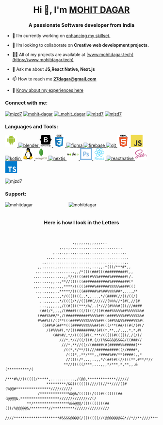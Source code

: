 <h1 align="center">Hi 👋, I'm <a href="https://www.mohitdagar.tech/index_personal">MOHIT DAGAR</a></h1>
<h3 align="center">A passionate Software developer from India</h3>

- 🔭 I’m currently working on [enhancing my skillset.](https://www.mohitdagar.tech/resume_image)

- 👯 I’m looking to collaborate on **Creative web development projects.**

- 👨‍💻 All of my projects are available at [www.mohitdagar.tech](https://www.mohitdagar.tech)

- 💬 Ask me about **JS,React Native, Next.js**

- 📫 How to reach me **27dagar@gmail.com**

- 📄 <a href="https://www.mohitdagar.tech/index/personal"> Know about my experiences here</a>

<h3 align="left">Connect with me:</h3>
<p align="left">

<a href="https://twitter.com/mjzd7" target="blank"><img align="center" src="https://raw.githubusercontent.com/rahuldkjain/github-profile-readme-generator/master/src/images/icons/Social/twitter.svg" alt="mjzd7" height="30" width="40" /></a>
<a href="https://linkedin.com/in/mohit-dagar" target="blank"><img align="center" src="https://raw.githubusercontent.com/rahuldkjain/github-profile-readme-generator/master/src/images/icons/Social/linked-in-alt.svg" alt="mohit-dagar" height="30" width="40" /></a>
<a href="https://instagram.com/_mohit_dagar" target="blank"><img align="center" src="https://raw.githubusercontent.com/rahuldkjain/github-profile-readme-generator/master/src/images/icons/Social/instagram.svg" alt="_mohit_dagar" height="30" width="40" /></a>
  <a href="https://codepen.io/mjzd7" target="blank"><img align="center" src="https://raw.githubusercontent.com/rahuldkjain/github-profile-readme-generator/master/src/images/icons/Social/codepen.svg" alt="mjzd7" height="30" width="40" /></a>
<a href="https://dev.to/mjzd7" target="blank"><img align="center" src="https://raw.githubusercontent.com/rahuldkjain/github-profile-readme-generator/master/src/images/icons/Social/devto.svg" alt="mjzd7" height="30" width="40" /></a>
</p>

<h3 align="left">Languages and Tools:</h3>
<p align="left"> <a href="https://developer.android.com" target="_blank" rel="noreferrer"> <img src="https://raw.githubusercontent.com/devicons/devicon/master/icons/android/android-original-wordmark.svg" alt="android" width="40" height="40"/> </a> <a href="https://www.blender.org/" target="_blank" rel="noreferrer"> <img src="https://download.blender.org/branding/community/blender_community_badge_white.svg" alt="blender" width="40" height="40"/> </a> <a href="https://getbootstrap.com" target="_blank" rel="noreferrer"> <img src="https://raw.githubusercontent.com/devicons/devicon/master/icons/bootstrap/bootstrap-plain-wordmark.svg" alt="bootstrap" width="40" height="40"/> </a> <a href="https://www.w3schools.com/css/" target="_blank" rel="noreferrer"> <img src="https://raw.githubusercontent.com/devicons/devicon/master/icons/css3/css3-original-wordmark.svg" alt="css3" width="40" height="40"/> </a> <a href="https://www.figma.com/" target="_blank" rel="noreferrer"> <img src="https://www.vectorlogo.zone/logos/figma/figma-icon.svg" alt="figma" width="40" height="40"/> </a> <a href="https://firebase.google.com/" target="_blank" rel="noreferrer"> <img src="https://www.vectorlogo.zone/logos/firebase/firebase-icon.svg" alt="firebase" width="40" height="40"/> </a> <a href="https://git-scm.com/" target="_blank" rel="noreferrer"> <img src="https://www.vectorlogo.zone/logos/git-scm/git-scm-icon.svg" alt="git" width="40" height="40"/> </a> <a href="https://www.w3.org/html/" target="_blank" rel="noreferrer"> <img src="https://raw.githubusercontent.com/devicons/devicon/master/icons/html5/html5-original-wordmark.svg" alt="html5" width="40" height="40"/> </a> <a href="https://developer.mozilla.org/en-US/docs/Web/JavaScript" target="_blank" rel="noreferrer"> <img src="https://raw.githubusercontent.com/devicons/devicon/master/icons/javascript/javascript-original.svg" alt="javascript" width="40" height="40"/> </a> <a href="https://kotlinlang.org" target="_blank" rel="noreferrer"> <img src="https://www.vectorlogo.zone/logos/kotlinlang/kotlinlang-icon.svg" alt="kotlin" width="40" height="40"/> </a> <a href="https://www.linux.org/" target="_blank" rel="noreferrer"> <img src="https://raw.githubusercontent.com/devicons/devicon/master/icons/linux/linux-original.svg" alt="linux" width="40" height="40"/> </a> <a href="https://www.mongodb.com/" target="_blank" rel="noreferrer"> <img src="https://raw.githubusercontent.com/devicons/devicon/master/icons/mongodb/mongodb-original-wordmark.svg" alt="mongodb" width="40" height="40"/> </a> <a href="https://nextjs.org/" target="_blank" rel="noreferrer"> <img src="https://cdn.worldvectorlogo.com/logos/nextjs-2.svg" alt="nextjs" width="40" height="40"/> </a> <a href="https://nodejs.org" target="_blank" rel="noreferrer"> <img src="https://raw.githubusercontent.com/devicons/devicon/master/icons/nodejs/nodejs-original-wordmark.svg" alt="nodejs" width="40" height="40"/> </a> <a href="https://www.photoshop.com/en" target="_blank" rel="noreferrer"> <img src="https://raw.githubusercontent.com/devicons/devicon/master/icons/photoshop/photoshop-line.svg" alt="photoshop" width="40" height="40"/> </a> <a href="https://reactjs.org/" target="_blank" rel="noreferrer"> <img src="https://raw.githubusercontent.com/devicons/devicon/master/icons/react/react-original-wordmark.svg" alt="react" width="40" height="40"/> </a> <a href="https://reactnative.dev/" target="_blank" rel="noreferrer"> <img src="https://reactnative.dev/img/header_logo.svg" alt="reactnative" width="40" height="40"/> </a> <a href="https://sass-lang.com" target="_blank" rel="noreferrer"> <img src="https://raw.githubusercontent.com/devicons/devicon/master/icons/sass/sass-original.svg" alt="sass" width="40" height="40"/> </a> <a href="https://www.typescriptlang.org/" target="_blank" rel="noreferrer"> <img src="https://raw.githubusercontent.com/devicons/devicon/master/icons/typescript/typescript-original.svg" alt="typescript" width="40" height="40"/> </a> </p>

<p><img align="center" src="https://github-readme-stats.vercel.app/api/top-langs?username=mjzd7&show_icons=true&locale=en&layout=compact" alt="mjzd7" /></p>

<h3 align="left">Support:</h3>
<p><a href="https://www.buymeacoffee.com/mohitdagar"> <img align="left" src="https://cdn.buymeacoffee.com/buttons/v2/default-yellow.png" height="50" width="210" alt="mohitdagar" /></a><a href="https://ko-fi.com/mohitdagar"> <img align="left" src="https://cdn.ko-fi.com/cdn/kofi3.png?v=3" height="50" width="210" alt="mohitdagar" /></a></p><br><br>


<h3 align="center">Here is how I look in the Letters</h3>
<br>
                                                                                                    
                                   .,,,,,,,,,,,,...                                                 
                             ,.,.,......,.................                                          
                          ,..,.,,.,,,..,.,,......... .....,.                                        
                       ,,,,.,..,............................,                                       
                     ,,...........................,........,,                                       
                   ,,......,...............,...,,.*(((/***#*,,                                      
                  ..................,,/*((((###(((##########(,,                                     
                 ..............,,*//((((##(#%%%#####%#######(/.                                     
                 ........,,.,,**//((((((############%########(*                                     
                 ,,.....,,,,,,,****/(((((####%######%%%%%####(((                                    
                  ..,.,,,,,,,*****/(((((######%#%##%%%%##*,...,/*                                   
                   ,,,,,,,,,,,*/(((((((,,*,,...,*/(####(//((/((/(                                   
                    ,.,,,,,,,*/((((/*//(((##(//////(%%%//*(#(,//(#                                  
                    ...,,,,,,,/((#((((***/%/,.(*///(#%%%#(((///####                                 
                    (##(/*,,,,/(####((((/((((/((#(###%%%%%##%%%%%%%#                                
                   (###%%##/*,/(###########%%%%##((####%%%%##%%%%%%#                                
                   #%##%((/((**(((####%%%%%%%%%##(((##%%&%%####%%%#(                                
                     ((##%#(##**(((####%%%%%%##(#(((/**(##/((#(/(#(/                                
                       /(#%%%#(,*/(((########/(#((*,**,,/,,,,*,*,#(                                 
                          (##%#/,*//(((((#((,***/(((((#(((((/,/(/(/                                 
                             ///*,*///((/((#,(//(%&&&&@&&&&/((###//                                 
                              ///*,**//((//(#####(#(#####%%#####(**                                 
                               /((*,*/**/((///##########((//####*,                                  
                                /(((*,,**/***,,/####%##/**(####(,,*                                 
                                //((((/*,..,..,,*/(##(#((//(((**.#**/*//                            
                               **//(((((/***,...,,,*/***,*,**,,.&(**********/(                      
                            /***#%//((((((/*****,...........,/(@@,*************//////               
                       *********/&&((((((((////((//**////((#(%@@#****************//////////         
                   /*************%&@&/((((((/(((#(((((((##(@@@@&,******************///////////////(/
              **/****************%&&@@@/((((((((((##(((/%@@@@@&/********//**********////////////////
        ////*********************#&&&&@@@@(/(((((((//(@@@@@@@&&*//*//**////***********//////////////                                                                                                  
